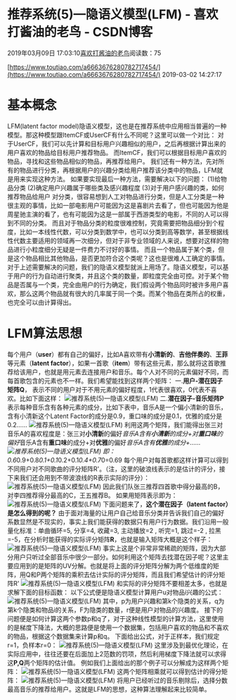 
# 推荐系统(5)—隐语义模型(LFM) - 喜欢打酱油的老鸟 - CSDN博客


2019年03月09日 17:03:10[喜欢打酱油的老鸟](https://me.csdn.net/weixin_42137700)阅读数：75


[https://www.toutiao.com/a6663676280782717454/](https://www.toutiao.com/a6663676280782717454/)
2019-03-02 14:27:17
# 基本概念
LFM(latent factor model)隐语义模型，这也是在推荐系统中应用相当普遍的一种模型。那这种模型跟ItemCF或UserCF有什么不同呢？这里可以做一个对比：
对于UserCF，我们可以先计算和目标用户兴趣相似的用户，之后再根据计算出来的用户喜欢的物品给目标用户推荐物品。
而ItemCF，我们可以根据目标用户喜欢的物品，寻找和这些物品相似的物品，再推荐给用户。
我们还有一种方法，先对所有的物品进行分类，再根据用户的兴趣分类给用户推荐该分类中的物品，LFM就是用来实现这种方法。
如果要实现最后一种方法，需要解决以下的问题：
(1)给物品分类
(2)确定用户兴趣属于哪些类及感兴趣程度
(3)对于用户感兴趣的类，如何推荐物品给用户
对分类，很容易想到人工对物品进行分类，但是人工分类是一种很主观的事情，比如一部电影用户可能因为这是喜剧片去看了，但也可能因为他是周星驰主演的看了，也有可能因为这是一部属于西游类型的电影，不同的人可以得到不同的分类。
而且对于物品分类的粒度很难控制，究竟需要把物品细分到个程度，比如一本线性代数，可以分类到数学中，也可以分类到高等数学，甚至根据线性代数主要适用的领域再一次细分，但对于非专业领域的人来说，想要对这样的物品进行小粒度细分无疑是一件费力不讨好的事情。
而且一个物品属于某个类，但是这个物品相比其他物品，是否更加符合这个类呢？这也是很难人工确定的事情。
对于上述需要解决的问题，我们的隐语义模型就派上用场了。隐语义模型，可以基于用户的行为自动进行聚类，并且这个类的数量，即粒度完全由可控。对于某个物品是否属与一个类，完全由用户的行为确定，我们假设两个物品同时被许多用户喜欢，那么这两个物品就有很大的几率属于同一个类。而某个物品在类所占的权重，也完全可以由计算得出。
# LFM算法思想
每个用户（**user**）都有自己的偏好，比如A喜欢带有**小清新的**、**吉他伴奏的**、**王菲**等元素（**latent factor**），如果一首歌（**item**）带有这些元素，那么就将这首歌推荐给该用户，也就是用元素去连接用户和音乐。每个人对不同的元素偏好不同，而每首歌包含的元素也不一样。我们希望能找到这样两个矩阵：
一.**用户-潜在因子矩阵Q**，
表示不同的用户对于不用元素的偏好程度，1代表很喜欢，0代表不喜欢。比如下面这样：
![推荐系统(5)—隐语义模型(LFM)](http://p9.pstatp.com/large/pgc-image/be83138fb1ec44e1936734fe5e4d678f)
二.**潜在因子-音乐矩阵P**
表示每种音乐含有各种元素的成分，比如下表中，音乐A是一个偏小清新的音乐，含有小清新这个Latent Factor的成分是0.9，重口味的成分是0.1，优雅的成分是0.2……
![推荐系统(5)—隐语义模型(LFM)](http://p3.pstatp.com/large/pgc-image/221f7a02e2034ca8a8bb60399425fb57)
利用这两个矩阵，我们能得出张三对音乐A的喜欢程度是：张三对**小清新**的偏好*音乐A含有**小清新**的成分+对**重口味**的偏好*音乐A含有**重口味**的成分+对**优雅**的偏好*音乐A含有**优雅**的成分+……
![推荐系统(5)—隐语义模型(LFM)](http://p9.pstatp.com/large/pgc-image/62e127e0f54e4105a1c802c48f5914a5)
即：0.6*0.9+0.8*0.1+0.1*0.2+0.1*0.4+0.7*0=0.69
每个用户对每首歌都这样计算可以得到不同用户对不同歌曲的评分矩阵R'。（注，这里的破浪线表示的是估计的评分，接下来我们还会用到不带波浪线的R表示实际的评分）：
![推荐系统(5)—隐语义模型(LFM)](http://p9.pstatp.com/large/pgc-image/f5e561ac5d6842ddb787e4f52d5810f1)
因此我们队张三推荐四首歌中得分最高的B，对李四推荐得分最高的C，王五推荐B。
如果用矩阵表示即为：
![推荐系统(5)—隐语义模型(LFM)](http://p3.pstatp.com/large/pgc-image/eeacd50b85d34611971043c688e28cb5)
下面问题来了，**这个潜在因子（latent factor）是怎么得到的呢？**
由于面对海量的让用户自己给音乐分类并告诉我们自己的偏好系数显然是不现实的，事实上我们能获得的数据只有用户行为数据。我们沿用一般量化标准：单曲循环=5, 分享=4, 收藏=3, 主动播放=2 , 听完=1, 跳过=-2 , 拉黑=-5，在分析时能获得的实际评分矩阵**R**，也就是输入矩阵大概是这个样子：
![推荐系统(5)—隐语义模型(LFM)](http://p3.pstatp.com/large/pgc-image/218fc8cb549f45db9089616060c01bac)
事实上这是个非常非常稀疏的矩阵，因为大部分用户只听过全部音乐中很少一部分。如何利用这个矩阵去找潜在因子呢？这里主要应用到的是矩阵的UV分解。也就是将上面的评分矩阵分解为两个低维度的矩阵，用Q和P两个矩阵的乘积去估计实际的评分矩阵，而且我们希望估计的评分矩阵R'
![推荐系统(5)—隐语义模型(LFM)](http://p9.pstatp.com/large/pgc-image/a0b56ad6f5dc4d619913d239a34a6271)
和实际的评分矩阵不要相差太多，也就是求解下面的目标函数：
以下公式便是隐语义模型计算用户u对物品i兴趣的公式：
![推荐系统(5)—隐语义模型(LFM)](http://p1.pstatp.com/large/pgc-image/a0219690844b4cd7a127d825a27fc5f9)
其中，p为用户兴趣和第k个隐类的关系，q为第k个隐类和物品i的关系，F为隐类的数量，r便是用户对物品的兴趣度。
接下的问题便是如何计算这两个参数p和q了，对于这种线性模型的计算方法，这里使用的是梯度下降法，大概的思路便是使用一个数据集，包括用户喜欢的物品和不喜欢的物品，根据这个数据集来计算p和q。
下面给出公式，对于正样本，我们规定r=1，负样本r=0：
![推荐系统(5)—隐语义模型(LFM)](http://p9.pstatp.com/large/pgc-image/78367d21e28946dfbdaa94b6ac22511b)
这里涉及到最优化理论，在实际应用中，往往还要在后面加上2范数的罚项，然后利用梯度下降法就可以求得这**P,Q**两个矩阵的估计值。
例如我们上面给出的那个例子可以分解成为这样两个矩阵：
![推荐系统(5)—隐语义模型(LFM)](http://p1.pstatp.com/large/pgc-image/e7418f1af2f04ffd9d81d9dcae458557)
这两个矩阵相乘就可以得到估计的得分矩阵：
![推荐系统(5)—隐语义模型(LFM)](http://p1.pstatp.com/large/pgc-image/737a20e22ccf40ea915e9b59e26bbba2)
将用户已经听过的音乐剔除后，选择分数最高音乐的推荐给用户。这就是LFM的思想，这种算法理解起来比较简单。

